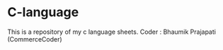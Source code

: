 # C-language
This is a repository of my c language sheets.
Coder : Bhaumik Prajapati (CommerceCoder)
